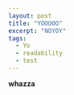 ```yaml
---
layout: post
title: "YOOOOO"
excerpt: "NOYOY"
tags: 
  - Yo
  - readability
  - test
---
```



**whazza**


